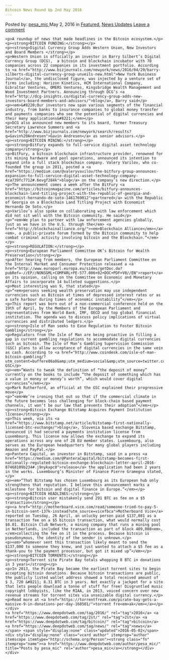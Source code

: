 ```yaml
---
Bitcoin News Round Up 2nd May 2016
---
```

<article class="post-listing post-13925 post type-post status-publish format-standard has-post-thumbnail hentry  tag-3336 tag-2st tag-bitcoin tag-news">
    <div class="post-inner">
        <span>Posted by: <a href="https://www.deepdotweb.com/author/pesa_mic/" title="">pesa_mic </a></span>
    <span>May 2, 2016</span>
    <span>in <a href="https://www.deepdotweb.com/category/deepdot-news/" rel="category tag">Featured</a>, <a href="https://www.deepdotweb.com/category/news-updates/" rel="category tag">News Updates</a></span>
    <span><a href="https://www.deepdotweb.com/2016/05/02/bitcoin-news-round-2nd-may-2016/#respond">Leave a comment</a></span>
    </p>
    <div class="clear"></div>
    
    <p>A roundup of news that made headlines in the Bitcoin ecosystem.</p>
    <p><strong>BITCOIN FUNDING:</strong></p>
    <p><strong>Digital Currency Group Adds Western Union, New Investors and Board Members </strong></p>
    <p>Western Union is officially an investor in Barry Silbert’s Digital Currency Group (DCG),  a bitcoin and blockchain incubator with 70 companies across 22 companies in its investment portfolio. According to <a href="http://www.bizjournals.com/newyork/news/2016/04/29/barry-silberts-digital-currency-group-unveils-new.html">New York Business Journal</a>, the undisclosed figure, was injected by a venture set of firms including: Horizon Kinetics, HCM International Company, Gibraltar Ventures, OMERS Ventures, Kingsbridge Wealth Management and Wood Investment Partners. Announcing through DCG’s <a href="http://dcg-insights.co/digital-currency-group-adds-new-investors-board-members-and-advisors/">blog</a>, Barry said</p>
    <p><em>&#8220;Our investors now span various segments of the financial industry, from banks to insurance companies to global money transfer and payments companies who see the potential of digital currencies and their many applications&#8221;</em></p>
    <p>DCG also announced new members to its board, former Treasury Secretary Lawrence Summers and <a href="http://www.bizjournals.com/newyork/search/results?q=Gavin%20Andresen">Gavin Andresen</a> as senior advisors.</p>
    <p><strong>BITCOIN MINING:</strong></p>
    <p><strong>BitFury expands to full-service digital asset technology company</strong></p>
    <p>BitFury, a bitcoin blockchain infrastructure provider, renowned for its mining hardware and pool operations, announced its intention to expand into a full stack blockchain company. Valery Varilov, who co-founded the group in 2011, posted a <a href="https://medium.com/@valeryvavilov/the-bitfury-group-announces-expansion-to-full-service-digital-asset-technology-company-4ca739fc7712#.6evgf284k">blog</a> on the company’s new direction.</p>
    <p>The announcement comes a week after the BitFury <a href="https://bitcoinmagazine.com/articles/bitfury-announces-blockchain-land-titling-project-with-the-republic-of-georgia-and-economist-hernando-de-soto-1461769012">partnered</a> with the Republic of Georgia on a Blockchain Land Titling Project with Economist Hernando De Soto.</p>
    <p>Varilov’s also spoke on collaborating with law enforcement which did not sit well with the Bitcoin community. He said</p>
    <p>“<em>We plan to partner with law enforcement agencies globally, just as we have in the U.S. through the</em> <a href="http://blockchainalliance.org/"><em>Blockchain Alliance</em></a><em>, a public-private forum formed by the Bitcoin community to help combat criminal activity involving bitcoin and the Blockchain.”</em></p>
    <p><strong>REGULATION:</strong></p>
    <p><strong>European Parliament Committee OK’s Bitcoin for Wealth Preservation</strong></p>
    <p>After hearing from members, the European Parliament Committee on the Internal Market and Consumer Protection released a <a href="http://www.europarl.europa.eu/sides/getDoc.do?pubRef=-//EP//NONSGML+COMPARL+PE-577.006+02+DOC+PDF+V0//EN">report</a> on its opinion, calling on the Committee on Economic and Monetary Affairs to incorporate 14 bulleted suggestions.</p>
    <p>Most interesting was 9, that stated</p>
    <p>“<em>persons seeking wealth preservation may use independent currencies such as Bitcoin at times of depressed interest rates or as a safe harbour during times of economic instability”</em></p>
    <p>This report was born out of a non-commercial conference held on the 19th of April, by the Members of the European Parliament and representatives from World Bank, IMF, OECD and top global financial institution. The agenda was to discuss policy implications of virtual currencies and distributed ledgers.</p>
    <p><strong>Isle of Man seeks to Ease Regulation to Foster Bitcoin Gambling</strong></p>
    <p>Regulators from the Isle of Man are being proactive in filling a gap in current gambling regulations to accommodate digital currencies such as bitcoin. The Isle of Man’s Gambling Supervision Commission (GSC) plans to allow acceptance of digital currencies in the same vein as cash. According to <a href="http://www.coindesk.com/isle-of-man-bitcoin-gambling/?utm_content=buffere86a8&amp;utm_medium=social&amp;utm_source=twitter.com&amp;utm_campaign=buffer">Coindesk</a>, GSC</p>
    <p><em>“Wants to tweak the definition of “the deposit of money” currently on the books to include “the deposit of something which has a value in money or money’s worth”, which would cover digital currencies”</em></p>
    <p>Mark Rutherford, an official at the GSC explained their progressive move</p>
    <p>“<em>We’re ironing that out so that if the commercial climate in the future becomes less challenging for block-chain based payment channels, it won’t be our law that prevents their adoption”</em></p>
    <p><strong>Bitcoin Exchange Bitstamp Acquires Payment Institution lIcense</strong></p>
    <p>This week, via its <a href="https://www.bitstamp.net/article/bitstamp-first-nationally-licensed-btc-exchange/">blog</a>, Slovenia based exchange Bitstamp, announced it had secured a payments institution license from Luxembourg. This license now allows the exchange to expand its operations across any one of 28 EU member states. Luxembourg, also serves as the European headquarters for many global players including Amazon and PayPal.</p>
    <p>Pantera Capital, an investor in Bitstamp, said in a press <a href="https://medium.com/@PanteraCapital/bitstamp-becomes-first-nationally-regulated-bitcoin-exchange-blockchain-letter-april-2016-87468109b234#.j9nykxpc0">release</a> the application had been 2 years in the works. Luxembourg’s Minister of Finance Pierre Gramegna stated,</p>
    <p><em>“That Bitstamp has chosen Luxembourg as its European hub only strengthens that reputation. I believe this announcement marks a milestone for bitcoin and digital finance in Europe.”</em></p>
    <p><strong>BITCOIN HEADLINES:</strong></p>
    <p><strong>Bitcoin user mistakenly send 291 BTC as fee on a $5 transaction</strong></p>
    <p><a href="http://motherboard.vice.com/read/someone-tried-to-pay-5-in-bitcoin-sent-137k-instead?utm_source=vicefbca">Motherboard Vice</a> reported on Tuesday, 26 April, an unlucky person paid $137,081 as a transaction fee on a $5 bitcoin transaction, what would normally cost $0.01. Bitcoin Club Network, a mining company that runs a mining pool in Netherlands, included the transaction as part of block 409,008<em>, </em>collecting the fee on it in the process. Because bitcoin is pseudonymous, the identity of the sender is unknown.</p>
    <p><em>“whomever sent this transaction likely meant to send the $137,000 to someone they knew, and just wanted to attach a $5 fee as a thank-you to the payment processor, but got it mixed up”</em></p>
    <p><strong>BITCOIN TORRENTS:</strong></p>
    <p><strong>Torrent site Pirate Bay totals whopping 8 BTC in donations in 3 years</strong></p>
    <p>In 2013, the Pirate Bay became the earliest torrent sites to begin accepting bitcoin donations. Because bitcoin transactions are public, the publicly listed wallet address showed a total received amount of  $ 3, 720 &#8211; 8.31 BTC in 3 years. Not exactly a jackpot for a site that lets people download a tonne of stuff for free! Disgruntled music copyright lobbyists, like the RIAA, in 2013, voiced concern over new revenue streams for torrent sites via unseizable digital currency.</p>
    <p>Read more at <a href="https://torrentfreak.com/pirate-bay-gets-a-massive-9-in-donations-per-day-160501/">torrent fre<em>ak</em></a></p>
    </div>
    <a href="https://www.deepdotweb.com/tag/2016/" rel="tag">2016</a> <a href="https://www.deepdotweb.com/tag/2st/" rel="tag">2st</a> <a href="https://www.deepdotweb.com/tag/bitcoin/" rel="tag">bitcoin</a> <a href="https://www.deepdotweb.com/tag/news/" rel="tag">news</a></span> <span style="display:none" class="updated">2016-05-02</span>
    <div style="display:none" class="vcard author" itemprop="author" itemscope itemtype="http://schema.org/Person"><strong class="fn" itemprop="name"><a href="https://www.deepdotweb.com/author/pesa_mic/" title="Posts by pesa_mic" rel="author">pesa_mic</a></strong></div>
    </div>
</article>

